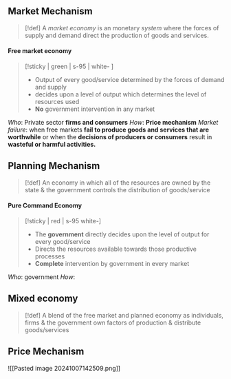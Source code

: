 ## Market Mechanism 

> [!def] A _market economy_ is an monetary _system_ where the forces of supply and demand direct the production of goods and services.
#### Free market economy
> [!sticky | green | s-95 | white- ]
> - Output of every good/service determined by the forces of demand and supply
> - decides upon a level of output which determines the level of resources used
> - **No** government intervention in any market

*Who*: Private sector **firms and consumers**
*How*: **Price mechanism**
*Market failure*: when free markets **fail to produce goods and services that are worthwhile** or when the **decisions of producers or consumers** result in **wasteful or harmful activities.**
## Planning Mechanism

> [!def] An economy in which all of the resources are owned by the state & the government controls the distribution of goods/service
#### Pure Command Economy
> [!sticky | red | s-95 white-]
> - The **government** directly decides upon the level of output for every good/service
> - Directs the resources available towards those productive processes
> - **Complete** intervention by government in every market

*Who*: government
*How*: 

## Mixed economy
> [!def] A blend of the free market and planned economy as individuals, firms & the government own factors of production & distribute goods/services

## Price Mechanism
![[Pasted image 20241007142509.png]]